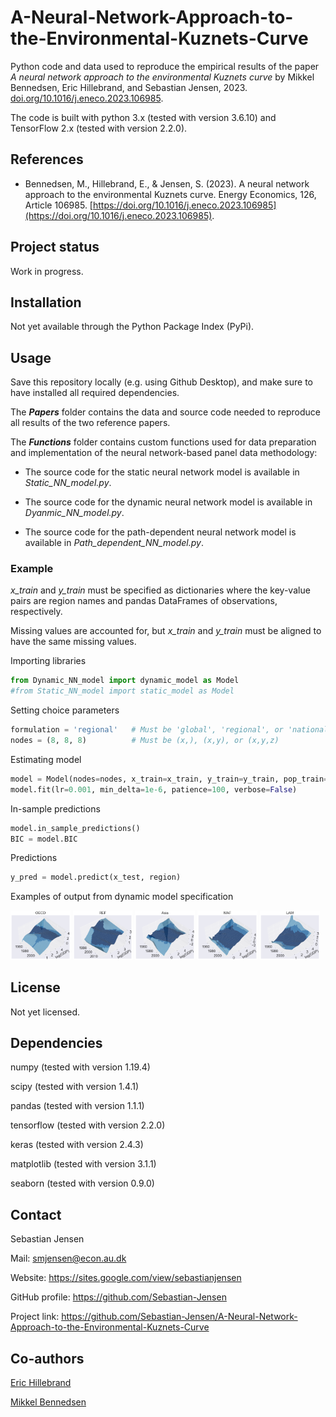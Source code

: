 # A-Neural-Network-Approach-to-the-Environmental-Kuznets-Curve
Python code and data used to reproduce the empirical results of the paper *A neural network approach to the environmental Kuznets curve* by Mikkel Bennedsen, Eric Hillebrand, and Sebastian Jensen, 2023. [doi.org/10.1016/j.eneco.2023.106985](https://doi.org/10.1016/j.eneco.2023.106985).

The code is built with python 3.x (tested with version 3.6.10) and TensorFlow 2.x (tested with version 2.2.0).


## References
* Bennedsen, M., Hillebrand, E., & Jensen, S. (2023). A neural network approach to the environmental Kuznets curve. Energy Economics, 126, Article 106985. [https://doi.org/10.1016/j.eneco.2023.106985](https://doi.org/10.1016/j.eneco.2023.106985).


## Project status
Work in progress.


## Installation
Not yet available through the Python Package Index (PyPi).


## Usage
Save this repository locally (e.g. using Github Desktop), and make sure to have installed all required dependencies. 

The ***Papers*** folder contains the data and source code needed to reproduce all results of the two reference papers.

The ***Functions*** folder contains custom functions used for data preparation and implementation of the neural network-based panel data methodology: 

* The source code for the static neural network model is available in _Static_NN_model.py_.

* The source code for the dynamic neural network model is available in _Dyanmic_NN_model.py_.

 * The source code for the path-dependent neural network model is available in _Path_dependent_NN_model.py_.


### Example

*x_train* and *y_train* must be specified as dictionaries where the key-value pairs are region names and pandas DataFrames of observations, respectively.

Missing values are accounted for, but *x_train* and *y_train* must be aligned to have the same missing values. 


Importing libraries
```python
from Dynamic_NN_model import dynamic_model as Model
#from Static_NN_model import static_model as Model 
```

Setting choice parameters
```python
formulation = 'regional'   # Must be 'global', 'regional', or 'national'
nodes = (8, 8, 8)          # Must be (x,), (x,y), or (x,y,z)
```

Estimating model
```python
model = Model(nodes=nodes, x_train=x_train, y_train=y_train, pop_train=pop_train, formulation=formulation)
model.fit(lr=0.001, min_delta=1e-6, patience=100, verbose=False)
```

In-sample predictions
```python
model.in_sample_predictions()
BIC = model.BIC
```

Predictions
```python
y_pred = model.predict(x_test, region)
```

Examples of output from dynamic model specification
<p float="left">
  <img src="/Figures examples/f_OECD_with_ben.png" width="19%" />
  <img src="/Figures examples/f_REF_with_ben.png" width="19%" />
  <img src="/Figures examples/f_Asia_with_ben.png" width="19%" />
  <img src="/Figures examples/f_MAF_with_ben.png" width="19%" />
  <img src="/Figures examples/f_LAM_with_ben.png" width="19%" />
</p>


## License
Not yet licensed.


## Dependencies
numpy (tested with version 1.19.4)

scipy (tested with version 1.4.1)

pandas (tested with version 1.1.1)

tensorflow (tested with version 2.2.0)

keras (tested with version 2.4.3)

matplotlib (tested with version 3.1.1)

seaborn (tested with version 0.9.0)


## Contact
Sebastian Jensen

Mail: smjensen@econ.au.dk

Website: https://sites.google.com/view/sebastianjensen

GitHub profile: https://github.com/Sebastian-Jensen

Project link: https://github.com/Sebastian-Jensen/A-Neural-Network-Approach-to-the-Environmental-Kuznets-Curve


## Co-authors
[Eric Hillebrand](https://sites.google.com/site/erichillebrand)

[Mikkel Bennedsen](https://sites.google.com/site/mbennedsen/home)
